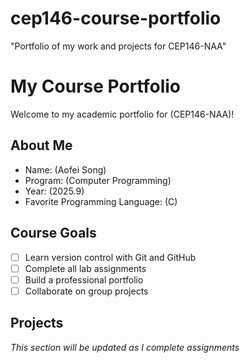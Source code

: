 # cep146-course-portfolio
"Portfolio of my work and projects for CEP146-NAA"

# My Course Portfolio
 
Welcome to my academic portfolio for (CEP146-NAA)!
 
## About Me
- Name: (Aofei Song)
- Program: (Computer Programming)
- Year: (2025.9)
- Favorite Programming Language: (C)
 
## Course Goals
- [ ] Learn version control with Git and GitHub
- [ ] Complete all lab assignments
- [ ] Build a professional portfolio
- [ ] Collaborate on group projects
 
## Projects
*This section will be updated as I complete assignments*
